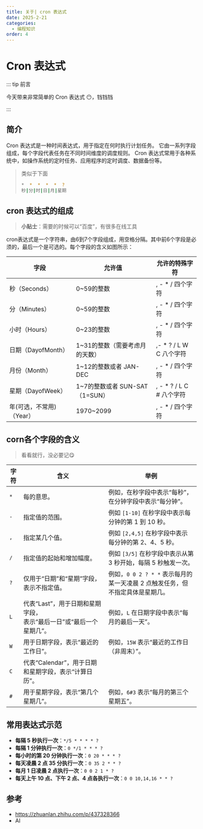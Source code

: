 ```yaml
---
title: 关于| cron 表达式
date: 2025-2-21
categories:
  - 编程知识
order: 4
---
```


# Cron 表达式

::: tip 前言

今天带来非常简单的 Cron 表达式 😶，铛铛铛

:::

## 简介

Cron 表达式是一种时间表达式，用于指定在何时执行计划任务。 它由一系列字段组成，每个字段代表任务在不同时间维度的调度规则。 Cron 表达式常用于各种系统中，如操作系统的定时任务、应用程序的定时调度、数据备份等。

> 类似于下面
>
> ```bash
> *  *  *  *  *  ?
> 秒|分|时|日|月|星期
> ```



## cron 表达式的组成

> **小贴士**：需要的时候可以“百度”，有很多在线工具

cron表达式是一个字符串，由6到7个字段组成，用空格分隔。其中前6个字段是必须的，最后一个是可选的。每个字段的含义如图所示：

| 字段                     | 允许值                          | 允许的特殊字符           |
| ------------------------ | ------------------------------- | ------------------------ |
| 秒（Seconds）            | 0~59的整数                      | , - * / 四个字符         |
| 分（Minutes）            | 0~59的整数                      | , - * / 四个字符         |
| 小时（Hours）            | 0~23的整数                      | , - * / 四个字符         |
| 日期（DayofMonth）       | 1~31的整数（需要考虑月的天数）  | ,- * ? / L W C 八个字符  |
| 月份（Month）            | 1~12的整数或者 JAN-DEC          | , - * / 四个字符         |
| 星期（DayofWeek）        | 1~7的整数或者 SUN-SAT （1=SUN） | , - * ? / L C # 八个字符 |
| 年(可选，不常用)（Year） | 1970~2099                       | , - * / 四个字符         |



## corn各个字段的含义

> 看看就行，没必要记😋

| 字符 | 含义                                                         | 举例                                                         |
| ---- | ------------------------------------------------------------ | ------------------------------------------------------------ |
| `*`  | 每的意思。                                                   | 例如，在秒字段中表示“每秒”，在分钟字段中表示“每分钟”。       |
| `-`  | 指定值的范围。                                               | 例如 `[1-10]` 在秒字段中表示每分钟的第 1 到 10 秒。          |
| `,`  | 指定某几个值。                                               | 例如 `[2,4,5]` 在秒字段中表示每分钟的第 2、4、5 秒。         |
| `/`  | 指定值的起始和增加幅度。                                     | 例如 `[3/5]` 在秒字段中表示从第 3 秒开始，每隔 5 秒触发一次。 |
| `?`  | 仅用于“日期”和“星期”字段，表示不指定值。                     | 例如，`0 0 2 ? * *` 表示每月的某一天凌晨 2 点触发任务，但不指定具体是星期几。 |
| `L`  | 代表“Last”，用于日期和星期字段，<br />表示“最后一日”或“最后一个星期几”。 | 例如，`L` 在日期字段中表示“每月的最后一天”。                 |
| `W`  | 用于日期字段，表示“最近的工作日”。                           | 例如，`15W` 表示“最近的工作日（非周末）”。                   |
| `C`  | 代表“Calendar”，用于日期和星期字段，表示“计算日历”。         |                                                              |
| `#`  | 用于星期字段，表示“第几个星期几”。                           | 例如，`6#3` 表示“每月的第三个星期五”。                       |



## 常用表达式示范

- **每隔 5 秒执行一次**：`*/5 * * * * ?`
- **每隔 1 分钟执行一次**：`0 */1 * * * ?`
- **每小时的第 20 分钟执行一次**：`0 20 * * * ?`
- **每天凌晨 2 点 35 分执行一次**：`0 35 2 * * ?`
- **每月 1 日凌晨 2 点执行一次**：`0 0 2 1 * ?`
- **每天上午 10 点、下午 2 点、4 点各执行一次**：`0 0 10,14,16 * * ?`



## 参考

- https://zhuanlan.zhihu.com/p/437328366
- AI